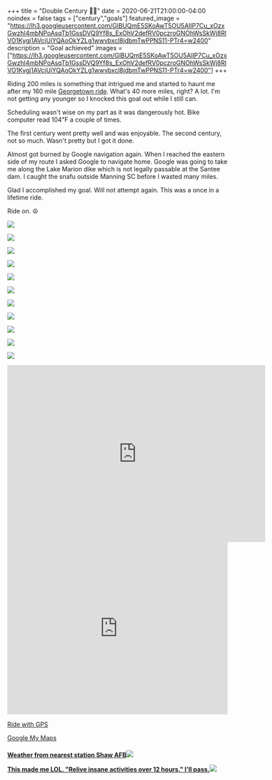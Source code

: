 +++
title =  "Double Century 💯💯"
date = 2020-06-21T21:00:00-04:00
noindex = false
tags = ["century","goals"]
featured_image = "https://lh3.googleusercontent.com/GlBUQmE5SKoAwT5OU5AIlP7Cu_xOzxGwzhI4mbNPoAsqTb1GssDVQ9Yf8s_ExOhV2defRV0pczroGNOhWsSkWj8RlVO1Kygj1AVcjUiYQAoOkYZLg1wwvbxcl8jdbmTwPPNS11-PTr4=w2400"
description = "Goal achieved"
images = ["https://lh3.googleusercontent.com/GlBUQmE5SKoAwT5OU5AIlP7Cu_xOzxGwzhI4mbNPoAsqTb1GssDVQ9Yf8s_ExOhV2defRV0pczroGNOhWsSkWj8RlVO1Kygj1AVcjUiYQAoOkYZLg1wwvbxcl8jdbmTwPPNS11-PTr4=w2400"]
+++

Riding 200 miles is something that intrigued me and started to haunt me after my 160 mile [Georgetown ride](/posts/20200607/). What's 40 more miles, right? A lot. I'm not getting any younger so I knocked this goal out while I still can.

Scheduling wasn't wise on my part as it was dangerously hot. Bike computer read 104℉ a couple of times.  

The first century went pretty well and was enjoyable. The second century, not so much. Wasn't pretty but I got it done.

Almost got burned by Google navigation again. When I reached the eastern side of my route I asked Google to navigate home. Google was going to take me along the Lake Marion dike which is not legally passable at the Santee dam. I caught the snafu outside Manning SC before I wasted many miles.  

Glad I accomplished my goal. Will not attempt again. This was a once in a lifetime ride.

Ride on. ☮

<a href='https://lh3.googleusercontent.com/-qKhhe4n4J8zJXmC2_l8bpah4ssql4ZEMgmY0lwVkvn-C0OvAlZ_cvA8MqLyCL2uabdDahNqrQY_eD65s4A64_GrFYViidjewuJWgSUsb7TYEE5EX21pisS1vh45wa7M5NpZuQN7oO8=w2400'><img src='https://lh3.googleusercontent.com/-qKhhe4n4J8zJXmC2_l8bpah4ssql4ZEMgmY0lwVkvn-C0OvAlZ_cvA8MqLyCL2uabdDahNqrQY_eD65s4A64_GrFYViidjewuJWgSUsb7TYEE5EX21pisS1vh45wa7M5NpZuQN7oO8=w2400'></a>

<a href='https://lh3.googleusercontent.com/rVVigmBYxP1CzvyM8CxgNwpwQPw_Ealc30MAwmMhK6-06CW99uRmV2uUm5rUFityPsZUbBDx2OlOTeZbWc7CApMXIiuYoM9KHjW-Nq8wShpJMb5Rp3cMICYk2xxv285NH_bBDPnwZ0s=w2400'><img src='https://lh3.googleusercontent.com/rVVigmBYxP1CzvyM8CxgNwpwQPw_Ealc30MAwmMhK6-06CW99uRmV2uUm5rUFityPsZUbBDx2OlOTeZbWc7CApMXIiuYoM9KHjW-Nq8wShpJMb5Rp3cMICYk2xxv285NH_bBDPnwZ0s=w2400'></a>

<a href='https://lh3.googleusercontent.com/K5tIZXKB200PbtCY4rZ-Y2O7kMvwxqN30QVDzayP4-bu7JdQbHxvVCHeaOUWGAOvBwNz_mor7PeZkTy9arghNGNCUnObmR2EFN3F63egjEpHxz0nU3jXc3VqrRiJ_fHDH4Sk46waD4Y=w2400'><img src='https://lh3.googleusercontent.com/K5tIZXKB200PbtCY4rZ-Y2O7kMvwxqN30QVDzayP4-bu7JdQbHxvVCHeaOUWGAOvBwNz_mor7PeZkTy9arghNGNCUnObmR2EFN3F63egjEpHxz0nU3jXc3VqrRiJ_fHDH4Sk46waD4Y=w2400'></a>

<a href='https://lh3.googleusercontent.com/c1xi0xAm3GGcAWsNEzBIcFv4rYR1rAQS8dsKjW-tf4IR_7vgTUVvhqG3qddd0raSWABS36ghVdh_-YaoVgq7N2f1Z4H1-YJ3l7dde3XCkRDs5POUPEY0Y9P8Yuq8vakyCgNRpizOo74=w2400'><img src='https://lh3.googleusercontent.com/c1xi0xAm3GGcAWsNEzBIcFv4rYR1rAQS8dsKjW-tf4IR_7vgTUVvhqG3qddd0raSWABS36ghVdh_-YaoVgq7N2f1Z4H1-YJ3l7dde3XCkRDs5POUPEY0Y9P8Yuq8vakyCgNRpizOo74=w2400'></a>

<a href='https://lh3.googleusercontent.com/YzyjZT7Vb7T7fusbvqmZxppZFkZ0AKrY3Dz6paPmYtIrp9B4Z3X1XTgc1kqFAMWnKQgv1a3qUQU6nBwfCcS7lZFYjA8YdK5j5U1RxL1FXjvQKblfwAXDj77t72nW2jkR-UZyxFdn7Ik=w2400'><img src='https://lh3.googleusercontent.com/YzyjZT7Vb7T7fusbvqmZxppZFkZ0AKrY3Dz6paPmYtIrp9B4Z3X1XTgc1kqFAMWnKQgv1a3qUQU6nBwfCcS7lZFYjA8YdK5j5U1RxL1FXjvQKblfwAXDj77t72nW2jkR-UZyxFdn7Ik=w2400'></a>

<a href='https://lh3.googleusercontent.com/sXoza4iJ2lK2tpkhoI1uPM4LxHi70OQtNaTWTxBNPm3o3YZG4PQP73K7Pi0JbbEcQn7dJgs2CryT7zmpyjytqBWnqQoU46d_F_sAZ_yj1yV6DWnwUXX-VfWxEnCmACeVz-vmdnLJWBw=w2400'><img src='https://lh3.googleusercontent.com/sXoza4iJ2lK2tpkhoI1uPM4LxHi70OQtNaTWTxBNPm3o3YZG4PQP73K7Pi0JbbEcQn7dJgs2CryT7zmpyjytqBWnqQoU46d_F_sAZ_yj1yV6DWnwUXX-VfWxEnCmACeVz-vmdnLJWBw=w2400'></a>

<a href='https://lh3.googleusercontent.com/GlBUQmE5SKoAwT5OU5AIlP7Cu_xOzxGwzhI4mbNPoAsqTb1GssDVQ9Yf8s_ExOhV2defRV0pczroGNOhWsSkWj8RlVO1Kygj1AVcjUiYQAoOkYZLg1wwvbxcl8jdbmTwPPNS11-PTr4=w2400'><img src='https://lh3.googleusercontent.com/GlBUQmE5SKoAwT5OU5AIlP7Cu_xOzxGwzhI4mbNPoAsqTb1GssDVQ9Yf8s_ExOhV2defRV0pczroGNOhWsSkWj8RlVO1Kygj1AVcjUiYQAoOkYZLg1wwvbxcl8jdbmTwPPNS11-PTr4=w2400'></a>

<a href='https://lh3.googleusercontent.com/e4Sc9N1-OvdYHXRvgITjG1-QPiL2PcCBoaztYRAG84XcsUZMmiXybt-0Qz_qR7FjqBuzch7PeWFI4XNcUF-37eiZzfYGG1S-x1_vASoTvuPspJd1CIaFQos0-U_lQVwA6tmWwja21ZM=w600-h315-p-k'><img src='https://lh3.googleusercontent.com/e4Sc9N1-OvdYHXRvgITjG1-QPiL2PcCBoaztYRAG84XcsUZMmiXybt-0Qz_qR7FjqBuzch7PeWFI4XNcUF-37eiZzfYGG1S-x1_vASoTvuPspJd1CIaFQos0-U_lQVwA6tmWwja21ZM=w600-h315-p-k'></a>

<a href='https://lh3.googleusercontent.com/LIfu7ksNl0ioz0kf8jJGKtNJ7FDRDkplbKiPeCJYv3_wC3UXeCEtWUs-Fr5DdSCS-48fgsrJXWDB46Aiouk9E4SL8K8ts-Alpk-XwCP-Bsey2Mh6xsaZJsFDxjLl-nF6Vs8b8q9MA_M=w2400'><img src='https://lh3.googleusercontent.com/LIfu7ksNl0ioz0kf8jJGKtNJ7FDRDkplbKiPeCJYv3_wC3UXeCEtWUs-Fr5DdSCS-48fgsrJXWDB46Aiouk9E4SL8K8ts-Alpk-XwCP-Bsey2Mh6xsaZJsFDxjLl-nF6Vs8b8q9MA_M=w2400'></a>

<a href='https://lh3.googleusercontent.com/gfAAZ8uKBgsKAvw6HJTD3PCEgnt9QlH5k_Ne7P79FbhRS7C3nEwCPosudbFZ3augDipOmn5semSEF1GsFu7tpZFPTF15CyS4-x99TeYxf4yc58vUjc8FKcO5r6WXkGCYGbp0eDtCRKA=w2400'><img src='https://lh3.googleusercontent.com/gfAAZ8uKBgsKAvw6HJTD3PCEgnt9QlH5k_Ne7P79FbhRS7C3nEwCPosudbFZ3augDipOmn5semSEF1GsFu7tpZFPTF15CyS4-x99TeYxf4yc58vUjc8FKcO5r6WXkGCYGbp0eDtCRKA=w2400'></a>

<a href='https://lh3.googleusercontent.com/GHPfb95JTqDfWIpP3fGraz0YA6wuyRkq0JsykW1WG-SRBbobuxCbSYyKQI3Nqh7h7vGsRU_vBEc1GuJ74QzNEF2PXnpW9Pn75VfHF0tJk-WJmBdY03JZidgnruO8Ce3EF0Mdj518SGg=w2400'><img src='https://lh3.googleusercontent.com/GHPfb95JTqDfWIpP3fGraz0YA6wuyRkq0JsykW1WG-SRBbobuxCbSYyKQI3Nqh7h7vGsRU_vBEc1GuJ74QzNEF2PXnpW9Pn75VfHF0tJk-WJmBdY03JZidgnruO8Ce3EF0Mdj518SGg=w2400'></a>

<iframe height='405' width='590' frameborder='0' allowtransparency='true' scrolling='no' src='https://www.strava.com/activities/3651724262/embed/11d92089293b038c2b2faedabb05897121817b5f'></iframe>

<div class="embedly-responsive" style="position: relative;padding-bottom: 78.2227%;height: 0;overflow: hidden;"><iframe class="embedly-embed" frameborder="0" scrolling="no" allowfullscreen src="https://cdn.embedly.com/widgets/media.html?src=https://www.relive.cc/view/vrqodZjX9yv/widget?r=embed-site&url=https://www.relive.cc/view/vrqodZjX9yv?r=embed-site&image=https://www.relive.cc/view/vrqodZjX9yv/png?x-ref=embed-site&key=f1631a41cb254ca5b035dc5747a5bd75&type=text/html&schema=relive" width="1024" height="801" style="position: absolute;top: 0;left: 0;width: 100%;height: 100%;"></iframe></div>

<p><a href='https://ridewithgps.com/trips/51207626'>Ride with GPS</a>

<p><a href='https://www.google.com/maps/d/drive?state=%7B%22ids%22%3A%5B%221a10UrIrltrP3ITx52W8fQylZ7h7bsQoZ%22%5D%2C%22action%22%3A%22open%22%2C%22userId%22%3A%22108191112950724576986%22%7D&usp=sharing'>Google My Maps</a></p>

<a href='https://lh3.googleusercontent.com/0K_W1FoW01xYzt1nrwr53g5KdM5P2NEs2xskpnlAnM4hU59B8nZVCTkuyEAkmqqEFLE5pU4PFXRH4rkngNpyM4BvZocKetPnzz9VYPOD-UDmjI_LFvWiz0QSS1IGTglM63-IcyP1M24=w2400'><h4>Weather from nearest station Shaw AFB<img src='https://lh3.googleusercontent.com/0K_W1FoW01xYzt1nrwr53g5KdM5P2NEs2xskpnlAnM4hU59B8nZVCTkuyEAkmqqEFLE5pU4PFXRH4rkngNpyM4BvZocKetPnzz9VYPOD-UDmjI_LFvWiz0QSS1IGTglM63-IcyP1M24=w2400'></a>

<a href='https://lh3.googleusercontent.com/-YPKBxmQeS-Wxx36soUiCrsYiO_XKf7crPYwNZRPioINLU3tEp4TwM9ngsD9L8VK_CE70CO5Oo_7BFsOXkcgb7CQ8Lwq_xQhvDOCNkL1eR5swAegal79arRhaqK_Fw8CX2YhZXZ5SPM=w2400'><p>This made me LOL. "Relive insane activities over 12 hours." I'll pass.<img src='https://lh3.googleusercontent.com/-YPKBxmQeS-Wxx36soUiCrsYiO_XKf7crPYwNZRPioINLU3tEp4TwM9ngsD9L8VK_CE70CO5Oo_7BFsOXkcgb7CQ8Lwq_xQhvDOCNkL1eR5swAegal79arRhaqK_Fw8CX2YhZXZ5SPM=w2400'></a>
